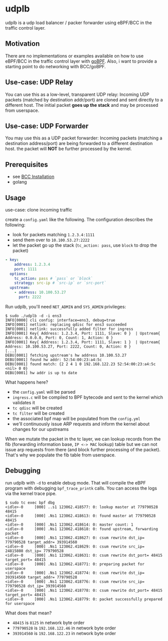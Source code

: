 # udplb

udplb is a udp load balancer / packer forwarder using eBPF/BCC in the traffic control layer.

## Motivation

There are no implementations or examples available on how to use eBPF/BCC in the traffic control layer with [goBPF](https://github.com/iovisor/gobpf/). Also, i want to provide a starting point to do networking with BCC/goBPF.

## Use-case: UDP Relay
You can use this as a low-level, transparent UDP relay: Incoming UDP packets (matched by destination addr/port) are cloned and sent directly to a different host. The initial packet **goes up the stack** and may be processed from userspace.

## Use-case: UDP Forwarder
You may use this as a UDP packet forwarder: Incoming packets (matching a destination address/port) are being forwarded to a different destination host. the packet will **NOT** be further processed by the kernel.


## Prerequisites

* see [BCC Installation](https://github.com/iovisor/bcc/blob/master/INSTALL.md)
* golang

## Usage

use-case: clone incoming traffic

create a `config.yaml` like the following. The configuration describes the following:

* look for packets matching `1.2.3.4:1111`
* send them over to `10.100.53.27:2222`
* let the packet go up the stack (`tc_action: pass`, use `block` to drop the packet)

```yaml
- key:
    address: 1.2.3.4
    port: 1111
  options:
    tc_action: pass # `pass` or `block`
    strategy: src-ip # `src-ip` or `src-port`
  upstream:
    - address: 10.100.53.27
      port: 2222
```

Run udplb, you'll need `NET_ADMIN` and `SYS_ADMIN` privileges:
```
$ sudo ./udplb -d -i ens3
INFO[0000] cli config: interface=ens3, debug=true
INFO[0001] netlink: replacing qdisc for ens3 succeeded
INFO[0001] netlink: successfully added filter for ingress
INFO[0001] Key{ Address: 1.2.3.4, Port: 1111, Slave: 0 }  | Upstream{ Address: 0.0.0.0, Port: 0, Count: 1, Action: 0 }
INFO[0001] Key{ Address: 1.2.3.4, Port: 1111, Slave: 1 }  | Upstream{ Address: 10.100.53.27, Port: 2222, Count: 0, Action: 0 }
[...]
DEBU[0001] fetching upstream's hw address 10.100.53.27
DEBU[0001] found hw addr: 52:54:00:23:a4:5c
DEBU[0001] found match: {2 2 4 1 0 192.168.122.23 52:54:00:23:a4:5c <nil> 0 0}
DEBU[0001] hw addr is up to date
```

What happens here?
* the `config.yaml` will be parsed
* `ingress.c` will be compiled to BPF bytecode and sent to the kernel which validates it
* `tc qdisc` will be created
* `tc filter` will be created
* the associated bpf map will be populated from the `config.yml`
* we'll continuously issue ARP requests and inform the kernel about changes for our upstreams

When we mutate the packet in the tc layer, we can lookup records from the fib (forwarding information base, `IP <-> MAC` lookup) table but we can not issue arp requests from there (and block further processing of the packet). That's why we populate the fib table from userspace.

## Debugging

run udplb with `-d` to enable debug mode. That will compile the eBPF program with debugging `bpf_trace_printk` calls. You can access the logs via the kernel trace pipe.

```
$ sudo tc exec bpf dbg
<idle>-0     [000] ..s1 123062.418577: 0: lookup master at 779790528 48415
<idle>-0     [000] .Ns1 123062.418613: 0: found master at 779790528 48415
<idle>-0     [000] .Ns1 123062.418614: 0: master count: 1
<idle>-0     [000] .Ns1 123062.418618: 0: found upstream, forwarding packet
<idle>-0     [000] .Ns1 123062.418627: 0: csum rewrite dst_ip= 779790528 target_addr= 393914560
<idle>-0     [000] .Ns1 123062.418629: 0: csum rewrite src_ip= 24815808 dst_ip= 779790528
<idle>-0     [000] .Ns1 123062.418631: 0: csum rewrite dst_port= 48415 target_port= 48415
<idle>-0     [000] .Ns1 123062.418771: 0: preparing packet for userspace
<idle>-0     [000] .Ns1 123062.418774: 0: csum rewrite dst_ip= 393914560 target_addr= 779790528
<idle>-0     [000] .Ns1 123062.418776: 0: csum rewrite src_ip= 779790528 dst_ip= 393914560
<idle>-0     [000] .Ns1 123062.418778: 0: csum rewrite dst_port= 48415 target_port= 48415
<idle>-0     [000] .Ns1 123062.418779: 0: packet successfully prepared for userspace
```

What does that mean?
* `48415` is `8125` in network byte order
* `779790528` is `192.168.122.46` in network byte order
* `393914560` is `192.168.122.23` in network byte order
